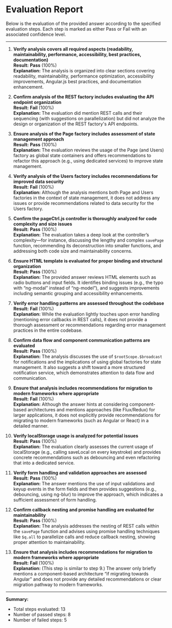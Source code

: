 # Evaluation Report

Below is the evaluation of the provided answer according to the specified evaluation steps. Each step is marked as either Pass or Fail with an associated confidence level.

---

1. **Verify analysis covers all required aspects (readability, maintainability, performance, accessibility, best practices, documentation)**  
   **Result:** **Pass** (100%)  
   **Explanation:** The analysis is organized into clear sections covering readability, maintainability, performance optimization, accessibility improvements, Angular.js best practices, and documentation enhancement.

2. **Confirm analysis of the REST factory includes evaluating the API endpoint organization**  
   **Result:** **Fail** (100%)  
   **Explanation:** The evaluation did mention REST calls and their sequencing (with suggestions on parallelization) but did not analyze the design or organization of the REST factory's API endpoints.

3. **Ensure analysis of the Page factory includes assessment of state management approach**  
   **Result:** **Pass** (100%)  
   **Explanation:** The evaluation reviews the usage of the Page (and Users) factory as global state containers and offers recommendations to refactor this approach (e.g., using dedicated services) to improve state management.

4. **Verify analysis of the Users factory includes recommendations for improved data security**  
   **Result:** **Fail** (100%)  
   **Explanation:** Although the analysis mentions both Page and Users factories in the context of state management, it does not address any issues or provide recommendations related to data security for the Users factory.

5. **Confirm the pageCtrl.js controller is thoroughly analyzed for code complexity and size issues**  
   **Result:** **Pass** (100%)  
   **Explanation:** The evaluation takes a deep look at the controller’s complexity—for instance, discussing the lengthy and complex `savePage` function, recommending its deconstruction into smaller functions, and addressing both code size and maintainability concerns.

6. **Ensure HTML template is evaluated for proper binding and structural organization**  
   **Result:** **Pass** (100%)  
   **Explanation:** The provided answer reviews HTML elements such as radio buttons and input fields. It identifies binding issues (e.g., the typo with “ng-modal” instead of “ng-model”), and suggests improvements including semantic grouping and accessibility enhancements.

7. **Verify error handling patterns are assessed throughout the codebase**  
   **Result:** **Fail** (100%)  
   **Explanation:** While the evaluation lightly touches upon error handling (mentioning error callbacks in REST calls), it does not provide a thorough assessment or recommendations regarding error management practices in the entire codebase.

8. **Confirm data flow and component communication patterns are evaluated**  
   **Result:** **Pass** (100%)  
   **Explanation:** The analysis discusses the use of `$rootScope.$broadcast` for notifications and the implications of using global factories for state management. It also suggests a shift toward a more structured notification service, which demonstrates attention to data flow and communication.

9. **Ensure that analysis includes recommendations for migration to modern frameworks where appropriate**  
   **Result:** **Fail** (100%)  
   **Explanation:** Although the answer hints at considering component-based architectures and mentions approaches (like Flux/Redux) for larger applications, it does not explicitly provide recommendations for migrating to modern frameworks (such as Angular or React) in a detailed manner.

10. **Verify localStorage usage is analyzed for potential issues**  
    **Result:** **Pass** (100%)  
    **Explanation:** The evaluation clearly assesses the current usage of localStorage (e.g., calling saveLocal on every keystroke) and provides concrete recommendations such as debouncing and even refactoring that into a dedicated service.

11. **Verify form handling and validation approaches are assessed**  
    **Result:** **Pass** (100%)  
    **Explanation:** The answer mentions the use of input validations and keyup events in the form fields and then provides suggestions (e.g., debouncing, using ng-blur) to improve the approach, which indicates a sufficient assessment of form handling.

12. **Confirm callback nesting and promise handling are evaluated for maintainability**  
    **Result:** **Pass** (100%)  
    **Explanation:** The analysis addresses the nesting of REST calls within the `savePage` function and advises using promise handling techniques like `$q.all` to parallelize calls and reduce callback nesting, showing proper attention to maintainability.

13. **Ensure that analysis includes recommendations for migration to modern frameworks where appropriate**  
    **Result:** **Fail** (100%)  
    **Explanation:** (This step is similar to step 9.) The answer only briefly mentions a component-based architecture “if migrating towards Angular” and does not provide any detailed recommendations or clear migration pathway to modern frameworks.

---

**Summary:**

- Total steps evaluated: 13  
- Number of passed steps: 8  
- Number of failed steps: 5